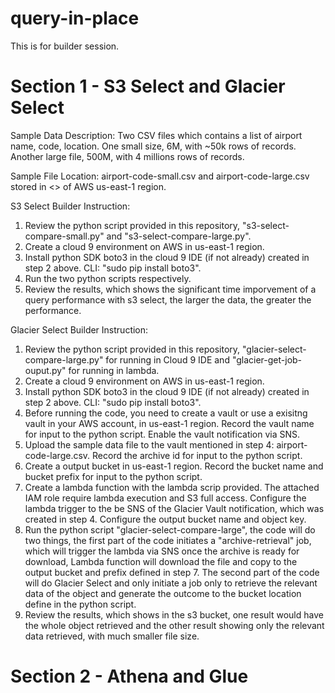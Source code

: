 # query-in-place
This is for builder session. 

# Section 1 - S3 Select and Glacier Select

Sample Data Description: Two CSV files which contains a list of airport name, code, location. One small size, 6M, with ~50k rows of records. Another large file, 500M, with 4 millions rows of records. 

Sample File Location: airport-code-small.csv and airport-code-large.csv stored in <<Bucket Name>> of AWS us-east-1 region. 

S3 Select Builder Instruction:
1. Review the python script provided in this repository, "s3-select-compare-small.py" and "s3-select-compare-large.py". 
2. Create a cloud 9 environment on AWS in us-east-1 region. 
3. Install python SDK boto3 in the cloud 9 IDE (if not already) created in step 2 above. CLI: "sudo pip install boto3". 
4. Run the two python scripts respectively. 
5. Review the results, which shows the significant time imporvement of a query performance with s3 select, the larger the data, the greater the performance. 

Glacier Select Builder Instruction:
1. Review the python script provided in this repository, "glacier-select-compare-large.py" for running in Cloud 9 IDE and "glacier-get-job-ouput.py" for running in lambda. 
2. Create a cloud 9 environment on AWS in us-east-1 region. 
3. Install python SDK boto3 in the cloud 9 IDE (if not already) created in step 2 above. CLI: "sudo pip install boto3". 
4. Before running the code, you need to create a vault or use a exisitng vault in your AWS account, in us-east-1 region. Record the vault name for input to the python script. Enable the vault notification via SNS. 
5. Upload the sample data file to the vault mentioned in step 4: airport-code-large.csv. Record the archive id for input to the python script. 
6. Create a output bucket in us-east-1 region. Record the bucket name and bucket prefix for input to the python script. 
7. Create a lambda function with the lambda scrip provided. The attached IAM role require lambda execution and S3 full access. Configure the lambda trigger to the be SNS of the Glacier Vault notification, which was created in step 4. Configure the output bucket name and object key. 
8. Run the python script "glacier-select-compare-large", the code will do two things, the first part of the code initiates a "archive-retrieval" job, which will trigger the lambda via SNS once the archive is ready for download, Lambda function will download the file and copy to the output bucket and prefix defined in step 7. The second part of the code will do Glacier Select and only initiate a job only to retrieve the relevant data of the object and generate the outcome to the bucket location define in the python script. 
9. Review the results, which shows in the s3 bucket, one result would have the whole object retrieved and the other result showing only the relevant data retrieved, with much smaller file size. 

# Section 2 - Athena and Glue


